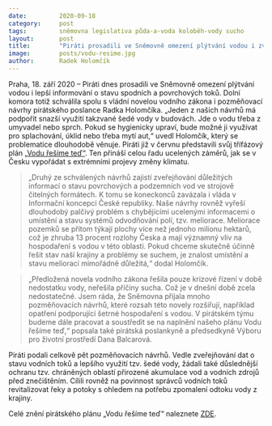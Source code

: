 ```yaml
---
date:         2020-09-18
category:     post
tags:         sněmovna legislativa půda-a-voda koloběh-vody sucho
layout:       post
title:        "Piráti prosadili ve Sněmovně omezení plýtvání vodou i zveřejňování dat o jejích zásobách. Plní tak svůj plán na boj se suchem"
image:        posts/vodu-resime.jpg
author:       Radek Holomčík
---
```



Praha, 18. září 2020 – Piráti dnes prosadili ve Sněmovně omezení plýtvání vodou i lepší informování o stavu spodních a povrchových toků. Dolní komora totiž schválila spolu s vládní novelou vodního zákona i pozměňovací návrhy pirátského poslance Radka Holomčíka. „Jeden z našich návrhů má podpořit snazší využití takzvané šedé vody v budovách. Jde o vodu třeba z umyvadel nebo sprch. Pokud se hygienicky upraví, bude možné ji využívat pro splachování, úklid nebo třeba mytí aut,“ uvedl Holomčík, který se problematice dlouhodobě věnuje. Piráti již v červnu představili svůj třífázový plán [„Vodu řešíme teď“](https://voda.pirati.cz/). Ten přináší celou řadu ucelených záměrů, jak se v Česku vypořádat s extrémními projevy změny klimatu.

> „Druhý ze schválených návrhů zajistí zveřejňování důležitých informací o stavu povrchových a podzemních vod ve strojově čitelných formátech. K tomu se koneckonců zavázala i vláda v Informační koncepci České republiky. Naše návrhy rovněž vyřeší dlouhodobý palčivý problém s chybějícími ucelenými informacemi o umístění a stavu systémů odvodňování polí, tzv. meliorace. Meliorace pozemků se přitom týkají plochy více než jednoho milionu hektarů, což je zhruba 13 procent rozlohy Česka a mají významný vliv na hospodaření s vodou v této oblasti. Pokud chceme skutečně účinně řešit stav naší krajiny a problémy se suchem, je znalost umístění a stavu meliorací mimořádně důležitá,“ dodal Holomčík. 

> „Předložená novela vodního zákona řešila pouze krizové řízení v době nedostatku vody, neřešila příčiny sucha. Což je v dnešní době zcela nedostatečné. Jsem ráda, že Sněmovna přijala mnoho pozměňovacích návrhů, které rozsah této novely rozšiřují, například opatření podporující šetrné hospodaření s vodou. V pirátském týmu budeme dále pracovat a soustředit se na naplnění našeho plánu Vodu řešíme teď,“ popsala také pirátská poslankyně a předsedkyně Výboru pro životní prostředí Dana Balcarová. 

Piráti podali celkově pět pozměňovacích návrhů. Vedle zveřejňování dat o stavu vodních toků a lepšího využití tzv. šedé vody, žádali také důslednější ochranu tzv. chráněných oblastí přirozené akumulace vod a vodních zdrojů před znečištěním. Cílili rovněž na povinnost správců vodních toků revitalizovat řeky a potoky s ohledem na potřebu zpomalení odtoku vody z krajiny. 

Celé znění pirátského plánu „Vodu řešíme teď“ naleznete [ZDE](https://voda.pirati.cz/).     
